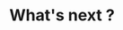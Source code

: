 <!-- 

# Can be useful in pgAdmin
# select count(*) FROM fraud_detection_2_table;
# select count(*) FROM fraud_detection_2_table where fraud_confirmed is null;
# select count(*) FROM fraud_detection_2_table where fraud_confirmed is not null;
# UPDATE fraud_detection_2_table SET fraud_confirmed = NULL; 

-->


<!-- ###################################################################### -->
<!-- ###################################################################### -->
# What's next ?
<!-- * Go to the directory `./98_EDA` and read the [README.md](./98_EDA/README.md) file  -->
<!-- * The previous link (``README.md``) may not work on GitHub but it works like a charm locally in VSCode or in a Web browser -->
<!-- * [Try this](https://github.com/40tude/fraud_detection_2/tree/main/98_EDA) -->
